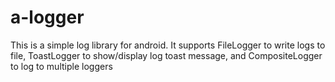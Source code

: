 # a-logger

This is a simple log library for android.
It supports FileLogger to write logs to file, ToastLogger to show/display log toast message,
and CompositeLogger to log to multiple loggers